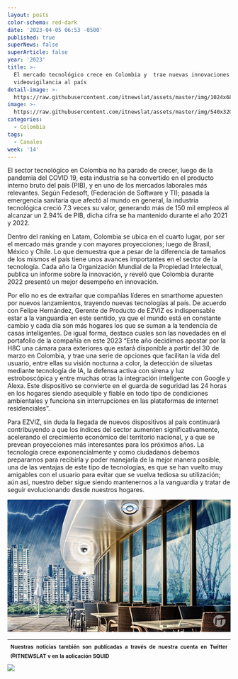 ```yaml
---
layout: posts
color-schema: red-dark
date: '2023-04-05 06:53 -0500'
published: true
superNews: false
superArticle: false
year: '2023'
title: >-
  El mercado tecnológico crece en Colombia y  trae nuevas innovaciones en
  videovigilancia al país
detail-image: >-
  https://raw.githubusercontent.com/itnewslat/assets/master/img/1024x680/camaras-de-local-g.jpg
image: >-
  https://raw.githubusercontent.com/itnewslat/assets/master/img/540x320/camaras-de-local-p.jpg
categories:
  - Colombia
tags:
  - Canales
week: '14'
---
```

El sector tecnológico en Colombia no ha parado de crecer, luego de la pandemia del COVID 19, esta industria  se ha convertido en el producto interno bruto del país (PIB),  y en uno de los mercados laborales más relevantes. Según Fedesoft, (Federación de Software y TI); pasada la emergencia sanitaria que afectó al mundo en general, la industria tecnológica creció 7.3 veces su valor, generando más de 150 mil empleos al alcanzar un 2.94% de PIB, dicha cifra se ha mantenido durante el año 2021 y 2022.

Dentro del ranking en Latam, Colombia se ubica en el cuarto lugar, por ser el mercado más grande y con mayores proyecciones; luego de Brasil, México y Chile. Lo que demuestra que a pesar de la diferencia de tamaños de los mismos el país tiene unos avances importantes en el sector de la tecnología. Cada año la Organización Mundial de la Propiedad Intelectual, publica un informe sobre la innovación, y  reveló que  Colombia durante 2022  presentó un mejor desempeño en innovación.

Por ello no es de extrañar que compañías líderes en smarthome apuesten por nuevos lanzamientos, trayendo nuevas tecnologías al país. De acuerdo con Felipe Hernández, Gerente de Producto de EZVIZ es indispensable estar a la vanguardia en este sentido, ya que el mundo está en constante cambio y cada día son más hogares los que se suman a la tendencia de casas inteligentes. De igual forma, destaca cuales son las novedades en el portafolio de la compañía en este 2023 “Este año decidimos apostar por la H8C una cámara para exteriores que estará disponible a partir del 30 de marzo en Colombia, y trae una  serie de opciones que facilitan la vida del usuario, entre ellas su visión nocturna a color, la detección de siluetas mediante tecnología de IA, la defensa activa con sirena y luz estroboscópica y entre muchas otras la integración inteligente con Google y Alexa. Este dispositivo se convierte en el guarda de seguridad las 24 horas en los hogares  siendo  asequible y fiable en todo tipo de condiciones ambientales y funciona sin interrupciones en las plataformas de internet residenciales”.

Para EZVIZ, sin duda la llegada de nuevos dispositivos al país continuará contribuyendo a que los índices del sector aumenten significativamente, acelerando el crecimiento económico del territorio nacional, y a que se prevean proyecciones más interesantes para los próximos años. La tecnología crece exponencialmente y como ciudadanos debemos prepararnos para recibirla y poder manejarla de la mejor manera posible, una de las ventajas de este tipo de tecnologías, es que se han vuelto muy amigables con el usuario para evitar  que se vuelva tediosa su utilización; aún así, nuestro deber sigue siendo mantenernos a la vanguardia y tratar de seguir evolucionando desde nuestros hogares.

![](https://raw.githubusercontent.com/itnewslat/assets/master/img/540x320/camaras-de-local-p.jpg)

<table style="height: 42px;" width="569">
<tbody>
<tr>
<td style="text-align: justify;"><sub><strong>Nuestras noticias también son publicadas a través de nuestra cuenta en Twitter <a href="https://twitter.com/itnewslat?lang=es">@ITNEWSLAT</a> y en la aplicación <a href="https://squidapp.co/en/">SQUID</a></strong></sub></td>
</tr>
</tbody>
</table>
<img src="https://tracker.metricool.com/c3po.jpg?hash=56f88a41e39ab42c063cc51676587a04"/>